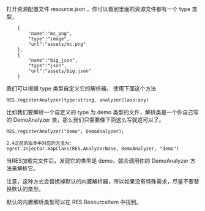 打开资源配置文件 resource.json ，你可以看到里面的资源文件都有一个 type 类型，
~~~
	{
		"name":"mc_png",
		"type":"image",
		"url":"assets/mc.png"
	},
	{
		"name":"big_json",
		"type":"json",
		"url":"assets/big.json"
	}
~~~
我们可以根据 type 类型自定义它的解析器。 使用下面这个方法
~~~
RES.registerAnalyzer(type:string, analyzerClass:any)
~~~

比如我们要解析一个自定义的 type 为 demo 类型的文件，解析类是一个你自己写的 DemoAnalyzer 类，那么我们只需要像下面这么写就这可以了。
~~~
RES.registerAnalyzer("demo", DemoAnalyzer);
~~~
~~~
2.4之前的版本中对应的方法为:
egret.Injector.mapClass(RES.AnalyzerBase, DemoAnalyzer, "demo")
~~~

当RES加载完文件后，发现它的类型是 demo，就会调用你的 DemoAnalyzer 方法来解析它。

注意，这种方式会替换掉默认的内置解析器，所以如果没有特殊需求，尽量不要替换默认的类型。

默认的内置解析类型可以在 RES.ResourceItem 中找到。

